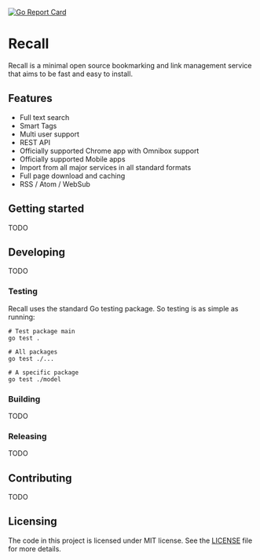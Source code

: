 [![Go Report Card](https://goreportcard.com/badge/github.com/efy/gorecall)](https://goreportcard.com/report/github.com/efy/gorecall)

# Recall

Recall is a minimal open source bookmarking and link management service that aims to be fast and
easy to install.

## Features

* Full text search
* Smart Tags
* Multi user support
* REST API
* Officially supported Chrome app with Omnibox support
* Officially supported Mobile apps
* Import from all major services in all standard formats
* Full page download and caching
* RSS / Atom / WebSub

## Getting started

TODO

## Developing

TODO

### Testing

Recall uses the standard Go testing package. So testing is as simple as running:
```
# Test package main
go test .

# All packages
go test ./...

# A specific package
go test ./model
```

### Building

TODO

### Releasing

TODO

## Contributing

TODO

## Licensing

The code in this project is licensed under MIT license. See the
[LICENSE](LISENSE) file for more details.
